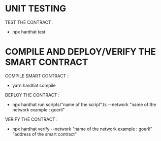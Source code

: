 # UNIT TESTING 

TEST THE CONTRACT :
- npx hardhat test

# COMPILE AND DEPLOY/VERIFY THE SMART CONTRACT

COMPILE SMART CONTRACT :
- yarn hardhat compile

DEPLOY THE CONTRACT :
- npx hardhat run scripts/"name of the script".ts --network "name of the network example : goerli"

VERIFY THE CONTRACT :
- npx hardhat verify --network "name of the network example : goerli" "address of the smart contract"